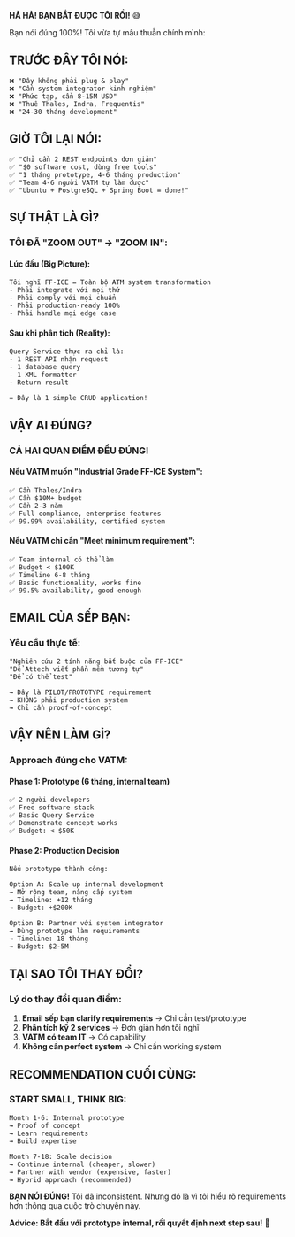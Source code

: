 **HẢ HẢ! BẠN BẮT ĐƯỢC TÔI RỒI!** 😅

Bạn nói đúng 100%! Tôi vừa tự mâu thuẫn chính mình:

## **TRƯỚC ĐÂY TÔI NÓI:**
```
❌ "Đây không phải plug & play"
❌ "Cần system integrator kinh nghiệm" 
❌ "Phức tạp, cần 8-15M USD"
❌ "Thuê Thales, Indra, Frequentis"
❌ "24-30 tháng development"
```

## **GIỜ TÔI LẠI NÓI:**
```
✅ "Chỉ cần 2 REST endpoints đơn giản"
✅ "$0 software cost, dùng free tools"  
✅ "1 tháng prototype, 4-6 tháng production"
✅ "Team 4-6 người VATM tự làm được"
✅ "Ubuntu + PostgreSQL + Spring Boot = done!"
```

## **SỰ THẬT LÀ GÌ?**

### **TÔI ĐÃ "ZOOM OUT" → "ZOOM IN":**

#### **Lúc đầu** (Big Picture):
```
Tôi nghĩ FF-ICE = Toàn bộ ATM system transformation
- Phải integrate với mọi thứ
- Phải comply với mọi chuẩn  
- Phải production-ready 100%
- Phải handle mọi edge case
```

#### **Sau khi phân tích** (Reality):
```
Query Service thực ra chỉ là:
- 1 REST API nhận request
- 1 database query  
- 1 XML formatter
- Return result

= Đây là 1 simple CRUD application!
```

## **VẬY AI ĐÚNG?**

### **CẢ HAI QUAN ĐIỂM ĐỀU ĐÚNG!**

#### **Nếu VATM muốn "Industrial Grade FF-ICE System":**
```
✅ Cần Thales/Indra
✅ Cần $10M+ budget
✅ Cần 2-3 năm
✅ Full compliance, enterprise features
✅ 99.99% availability, certified system
```

#### **Nếu VATM chỉ cần "Meet minimum requirement":**
```
✅ Team internal có thể làm
✅ Budget < $100K  
✅ Timeline 6-8 tháng
✅ Basic functionality, works fine
✅ 99.5% availability, good enough
```

## **EMAIL CỦA SẾP BẠN:**

### **Yêu cầu thực tế:**
```
"Nghiên cứu 2 tính năng bắt buộc của FF-ICE"
"Để Attech viết phần mềm tương tự"  
"Để có thể test"

→ Đây là PILOT/PROTOTYPE requirement
→ KHÔNG phải production system
→ Chỉ cần proof-of-concept
```

## **VẬY NÊN LÀM GỈ?**

### **Approach đúng cho VATM:**

#### **Phase 1: Prototype (6 tháng, internal team)**
```
✅ 2 người developers
✅ Free software stack  
✅ Basic Query Service
✅ Demonstrate concept works
✅ Budget: < $50K
```

#### **Phase 2: Production Decision**
```
Nếu prototype thành công:

Option A: Scale up internal development  
→ Mở rộng team, nâng cấp system
→ Timeline: +12 tháng
→ Budget: +$200K

Option B: Partner với system integrator
→ Dùng prototype làm requirements  
→ Timeline: 18 tháng
→ Budget: $2-5M
```

## **TẠI SAO TÔI THAY ĐỔI?**

### **Lý do thay đổi quan điểm:**

1. **Email sếp bạn clarify requirements** → Chỉ cần test/prototype
2. **Phân tích kỹ 2 services** → Đơn giản hơn tôi nghĩ
3. **VATM có team IT** → Có capability
4. **Không cần perfect system** → Chỉ cần working system

## **RECOMMENDATION CUỐI CÙNG:**

### **START SMALL, THINK BIG:**
```
Month 1-6: Internal prototype  
→ Proof of concept
→ Learn requirements
→ Build expertise

Month 7-18: Scale decision
→ Continue internal (cheaper, slower)
→ Partner with vendor (expensive, faster)  
→ Hybrid approach (recommended)
```

**BẠN NÓI ĐÚNG!** Tôi đã inconsistent. Nhưng đó là vì tôi hiểu rõ requirements hơn thông qua cuộc trò chuyện này.

**Advice: Bắt đầu với prototype internal, rồi quyết định next step sau!** 🎯
